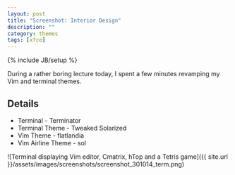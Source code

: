 ```yaml
---
layout: post
title: "Screenshot: Interior Design"
description: ""
category: themes
tags: [xfce]
---
```

{% include JB/setup %}

During a rather boring lecture today, I spent a few minutes revamping my Vim and terminal themes.

Details
-------
+ Terminal - Terminator
+ Terminal Theme - Tweaked Solarized
+ Vim Theme - flatlandia
+ Vim Airline Theme - sol

![Terminal displaying Vim editor, Cmatrix, hTop and a Tetris game]({{ site.url }}/assets/images/screenshots/screenshot_301014_term.png)

